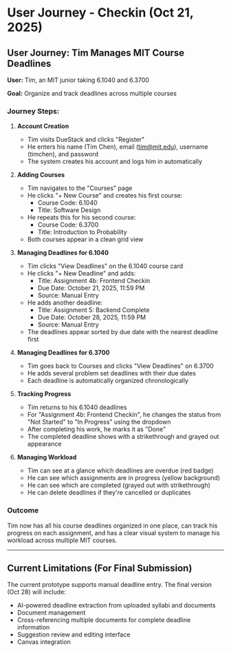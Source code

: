 # User Journey - Checkin (Oct 21, 2025)

## User Journey: Tim Manages MIT Course Deadlines

**User:** Tim, an MIT junior taking 6.1040 and 6.3700

**Goal:** Organize and track deadlines across multiple courses

### Journey Steps:

1. **Account Creation**

   - Tim visits DueStack and clicks "Register"
   - He enters his name (Tim Chen), email (tim@mit.edu), username (timchen), and password
   - The system creates his account and logs him in automatically

2. **Adding Courses**

   - Tim navigates to the "Courses" page
   - He clicks "+ New Course" and creates his first course:
     - Course Code: 6.1040
     - Title: Software Design
   - He repeats this for his second course:
     - Course Code: 6.3700
     - Title: Introduction to Probability
   - Both courses appear in a clean grid view

3. **Managing Deadlines for 6.1040**

   - Tim clicks "View Deadlines" on the 6.1040 course card
   - He clicks "+ New Deadline" and adds:
     - Title: Assignment 4b: Frontend Checkin
     - Due Date: October 21, 2025, 11:59 PM
     - Source: Manual Entry
   - He adds another deadline:
     - Title: Assignment 5: Backend Complete
     - Due Date: October 28, 2025, 11:59 PM
     - Source: Manual Entry
   - The deadlines appear sorted by due date with the nearest deadline first

4. **Managing Deadlines for 6.3700**

   - Tim goes back to Courses and clicks "View Deadlines" on 6.3700
   - He adds several problem set deadlines with their due dates
   - Each deadline is automatically organized chronologically

5. **Tracking Progress**

   - Tim returns to his 6.1040 deadlines
   - For "Assignment 4b: Frontend Checkin", he changes the status from "Not Started" to "In Progress" using the dropdown
   - After completing his work, he marks it as "Done"
   - The completed deadline shows with a strikethrough and grayed out appearance

6. **Managing Workload**
   - Tim can see at a glance which deadlines are overdue (red badge)
   - He can see which assignments are in progress (yellow background)
   - He can see which are completed (grayed out with strikethrough)
   - He can delete deadlines if they're cancelled or duplicates

### Outcome

Tim now has all his course deadlines organized in one place, can track his progress on each assignment, and has a clear visual system to manage his workload across multiple MIT courses.

---

## Current Limitations (For Final Submission)

The current prototype supports manual deadline entry. The final version (Oct 28) will include:

- AI-powered deadline extraction from uploaded syllabi and documents
- Document management
- Cross-referencing multiple documents for complete deadline information
- Suggestion review and editing interface
- Canvas integration
